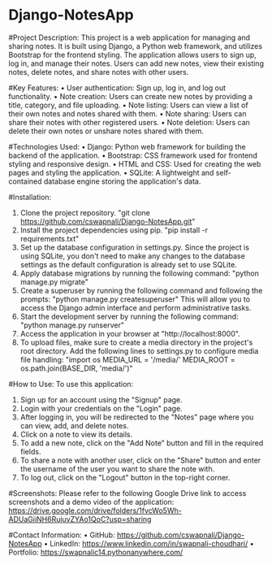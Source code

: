 # Django-NotesApp
#Project Description:
This project is a web application for managing and sharing notes. It is built using Django, a Python web framework, and utilizes Bootstrap for the frontend styling. The application allows users to sign up, log in, and manage their notes. Users can add new notes, view their existing notes, delete notes, and share notes with other users.

#Key Features:
•	User authentication: Sign up, log in, and log out functionality.
•	Note creation: Users can create new notes by providing a title, category, and file uploading.
•	Note listing: Users can view a list of their own notes and notes shared with them.
•	Note sharing: Users can share their notes with other registered users.
•	Note deletion: Users can delete their own notes or unshare notes shared with them.

#Technologies Used:
•	Django: Python web framework for building the backend of the application.
•	Bootstrap: CSS framework used for frontend styling and responsive design.
•	HTML and CSS: Used for creating the web pages and styling the application.
•	SQLite: A lightweight and self-contained database engine storing the application's data.

#Installation:
1.	Clone the project repository.
"git clone https://github.com/cswapnali/Django-NotesApp.git"
2.	Install the project dependencies using pip.
"pip install -r requirements.txt"
3.	Set up the database configuration in settings.py. Since the project is using SQLite, you don't need to make any changes to the database settings as the default configuration is already set to use SQLite.
4.	Apply database migrations by running the following command:
"python manage.py migrate"
5.	Create a superuser by running the following command and following the prompts:
"python manage.py createsuperuser"
This will allow you to access the Django admin interface and perform administrative tasks.
6.	Start the development server by running the following command:
"python manage.py runserver"
7.	Access the application in your browser at "http://localhost:8000".
8.	To upload files, make sure to create a media directory in the project's root directory.
Add the following lines to settings.py to configure media file handling:
"import os
MEDIA_URL = '/media/'
MEDIA_ROOT = os.path.join(BASE_DIR, 'media/')"

#How to Use:
To use this application:
1.	Sign up for an account using the "Signup" page.
2.	Login with your credentials on the "Login" page.
3.	After logging in, you will be redirected to the "Notes" page where you can view, add, and delete notes.
4.	Click on a note to view its details.
5.	To add a new note, click on the "Add Note" button and fill in the required fields.
6.	To share a note with another user, click on the "Share" button and enter the username of the user you want to share the note with.
7.	To log out, click on the "Logout" button in the top-right corner.

#Screenshots: 
Please refer to the following Google Drive link to access screenshots and a demo video of the application: 
https://drive.google.com/drive/folders/1fvcWo5Wh-ADUaGiiNH6RujuvZYAo1QoC?usp=sharing

#Contact Information:
•	GitHub: https://github.com/cswapnali/Django-NotesApp
•	LinkedIn: https://www.linkedin.com/in/swapnali-choudhari/
•	Portfolio: https://swapnalic14.pythonanywhere.com/






